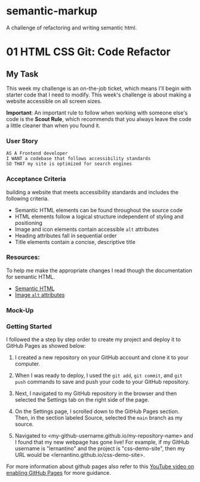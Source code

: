 # semantic-markup
A challenge of refactoring and writing semantic html.

# 01 HTML CSS Git: Code Refactor

## My Task

This week my challenge is an on-the-job ticket, which means I'll begin with starter code that I need to modify. This week's challenge is about making a website accessible on all screen sizes. 

**Important**: An important rule to follow when working with someone else's code is the **Scout Rule**, which recommends that you always leave the code a little cleaner than when you found it.

### User Story

```
AS A Frontend developer
I WANT a codebase that follows accessibility standards
SO THAT my site is optimized for search engines
```

### Acceptance Criteria

building a website that meets accessibility standards and includes the following criteria.

* Semantic HTML elements can be found throughout the source code
* HTML elements follow a logical structure independent of styling and positioning
* Image and icon elements contain accessible `alt` attributes
* Heading attributes fall in sequential order
* Title elements contain a concise, descriptive title

### Resources:
To help me make the appropriate changes I read though the documentation for semantic HTML.

* [Semantic HTML](https://www.w3schools.com/html/html5_semantic_elements.asp)
* [Image `alt` attributes](https://www.w3schools.com/tags/att_img_alt.asp)

### Mock-Up

### Getting Started

I followed the a step by step order to create my project and deploy it to GitHub Pages as showed below:

1. I created a new repository on your GitHub account and clone it to your computer.

2. When I was ready to deploy, I used the `git add`, `git commit`, and `git push` commands to save and push your code to your GitHub repository.

3. Next, I navigated to my GitHub repository in the browser and then selected the Settings tab on the right side of the page.

4. On the Settings page, I scrolled down to the GitHub Pages section. Then, in the section labeled Source, selected the `main` branch as my source.

5. Navigated to <my-github-username.github.io/my-repository-name> and I found that my new webpage has gone live! For example, if my GitHub username is "lernantino" and the project is "css-demo-site", then my URL would be <lernantino.github.io/css-demo-site>.

For more information about github pages also refer to this [YouTube video on enabling GitHub Pages](https://youtu.be/P4Mu1t5rIXg) for more guidance.
